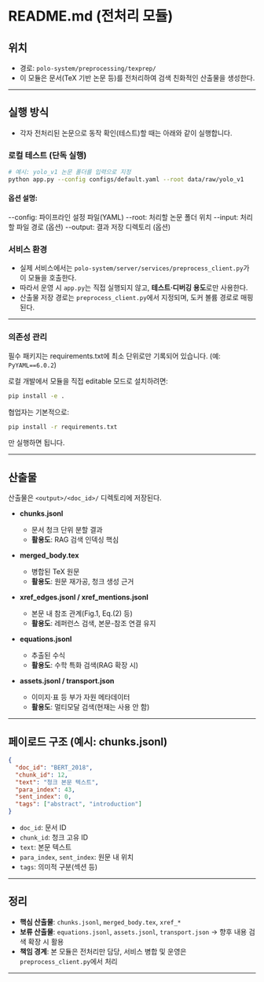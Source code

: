 # README.md (전처리 모듈)

## 위치

- 경로: `polo-system/preprocessing/texprep/`
- 이 모듈은 문서(TeX 기반 논문 등)를 전처리하여 검색 친화적인 산출물을 생성한다.

---

## 실행 방식

- 각자 전처리된 논문으로 동작 확인(테스트)할 때는 아래와 같이 실행합니다.

### 로컬 테스트 (단독 실행)

```bash
# 예시: yolo_v1 논문 폴더를 입력으로 지정
python app.py --config configs/default.yaml --root data/raw/yolo_v1
```

#### 옵션 설명:

--config: 파이프라인 설정 파일(YAML)
--root: 처리할 논문 폴더 위치
--input: 처리할 파일 경로 (옵션)
--output: 결과 저장 디렉토리 (옵션)

### 서비스 환경

- 실제 서비스에서는 `polo-system/server/services/preprocess_client.py`가 이 모듈을 호출한다.
- 따라서 운영 시 `app.py`는 직접 실행되지 않고, **테스트·디버깅 용도**로만 사용한다.
- 산출물 저장 경로는 `preprocess_client.py`에서 지정되며, 도커 볼륨 경로로 매핑된다.

---

### 의존성 관리

필수 패키지는 requirements.txt에 최소 단위로만 기록되어 있습니다.
(예: `PyYAML==6.0.2`)

로컬 개발에서 모듈을 직접 editable 모드로 설치하려면:

```bash
pip install -e .
```

협업자는 기본적으로:

```bash
pip install -r requirements.txt
```

만 실행하면 됩니다.

---

## 산출물

산출물은 `<output>/<doc_id>/` 디렉토리에 저장된다.

- **chunks.jsonl**

  - 문서 청크 단위 분할 결과
  - **활용도**: RAG 검색 인덱싱 핵심

- **merged_body.tex**

  - 병합된 TeX 원문
  - **활용도**: 원문 재가공, 청크 생성 근거

- **xref_edges.jsonl / xref_mentions.jsonl**

  - 본문 내 참조 관계(Fig.1, Eq.(2) 등)
  - **활용도**: 레퍼런스 검색, 본문-참조 연결 유지

- **equations.jsonl**

  - 추출된 수식
  - **활용도**: 수학 특화 검색(RAG 확장 시)

- **assets.jsonl / transport.json**

  - 이미지·표 등 부가 자원 메타데이터
  - **활용도**: 멀티모달 검색(현재는 사용 안 함)

---

## 페이로드 구조 (예시: chunks.jsonl)

```json
{
  "doc_id": "BERT_2018",
  "chunk_id": 12,
  "text": "청크 본문 텍스트",
  "para_index": 43,
  "sent_index": 0,
  "tags": ["abstract", "introduction"]
}
```

- `doc_id`: 문서 ID
- `chunk_id`: 청크 고유 ID
- `text`: 본문 텍스트
- `para_index`, `sent_index`: 원문 내 위치
- `tags`: 의미적 구분(섹션 등)

---

## 정리

- **핵심 산출물**: `chunks.jsonl`, `merged_body.tex`, `xref_*`
- **보류 산출물**: `equations.jsonl`, `assets.jsonl`, `transport.json` → 향후 내용 검색 확장 시 활용
- **책임 경계**: 본 모듈은 전처리만 담당, 서비스 병합 및 운영은 `preprocess_client.py`에서 처리

---
